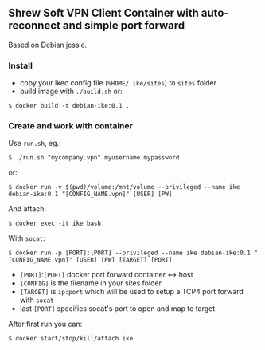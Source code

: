 ## Shrew Soft VPN Client Container with auto-reconnect and simple port forward

Based on Debian jessie.

### Install

- copy your ikec config file (`%HOME/.ike/sites`) to `sites` folder
- build image with `./build.sh` or:

```shell
$ docker build -t debian-ike:0.1 .
```

### Create and work with container

Use `run.sh`, eg.:

```shell
$ ./run.sh "mycompany.vpn" myusername mypassword
```

or:

```shell
$ docker run -v $(pwd)/volume:/mnt/volume --privileged --name ike debian-ike:0.1 "[CONFIG_NAME.vpn]" [USER] [PW]
```

And attach:

```shell
$ docker exec -it ike bash
```

With `socat`:

```shell
$ docker run -p [PORT]:[PORT] --privileged --name ike debian-ike:0.1 "[CONFIG_NAME.vpn]" [USER] [PW] [TARGET] [PORT]
```

- `[PORT]`:`[PORT]` docker port forward container <-> host
- `[CONFIG]` is the filename in your sites folder
- `[TARGET]` is `ip:port` which will be used to setup a TCP4 port forward with `socat`
- last `[PORT]` specifies socat's port to open and map to target

After first run you can:

```shell
$ docker start/stop/kill/attach ike
```
